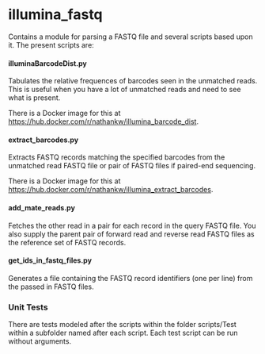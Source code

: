 # illumina_fastq

Contains a module for parsing a FASTQ file and several scripts based upon it. The present scripts are:

#### illuminaBarcodeDist.py
Tabulates the relative frequences of barcodes seen in the unmatched reads. This is useful when you have a lot of unmatched reads and need to see what is present. 

There is a Docker image for this at https://hub.docker.com/r/nathankw/illumina_barcode_dist. 

#### extract_barcodes.py
Extracts FASTQ records matching the specified barcodes from the unmatched read FASTQ file or pair of FASTQ files if paired-end sequencing.

There is a Docker image for this at https://hub.docker.com/r/nathankw/illumina_extract_barcodes. 
#### add_mate_reads.py
Fetches the other read in a pair for each record in the query FASTQ file. You also supply the parent pair of forward read and reverse read FASTQ files as the reference set of FASTQ records.

#### get_ids_in_fastq_files.py
Generates a file containing the FASTQ record identifiers (one per line) from the passed in FASTQ files.

### Unit Tests
There are tests modeled after the scripts within the folder scripts/Test within a subfolder named after each script. Each test script can be run without arguments. 
